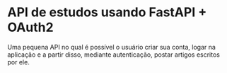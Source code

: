 
# API de estudos usando FastAPI + OAuth2

Uma pequena API no qual é possível o usuário criar sua conta, logar na aplicação e a partir disso, mediante autenticação, postar artigos escritos por ele.


